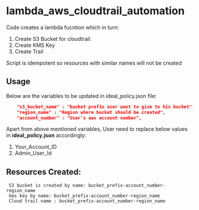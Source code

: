# lambda_aws_cloudtrail_automation
Code creates a lambda fucntion which in turn:
1. Create S3 Bucket for cloudtrail.
2. Create KMS Key
3. Create Trail

Script is idempotent so resources with similar names will not be created

## Usage

Below are the variables to be updated in ideal_policy.json file:
``` JSON
    "s3_bucket_name" : "bucket prefix user want to give to his bucket",
    "region_name" : "Region where bucket should be created",
    "account_number" : "User's aws account number",
 ```
 Apart from above mentioned variables, User need to replace below values in **ideal_policy.json** accordingly:
 1. Your_Account_ID
 2. Admin_User_Id
 
 ## Resources Created:
 
     S3 bucket is created by name: bucket_prefix-account_number-region_name
     kms key by name: bucket_prefix-account_number-region_name
     Cloud trail name : bucket_prefix-account_number-region_name
 
     
        
   
